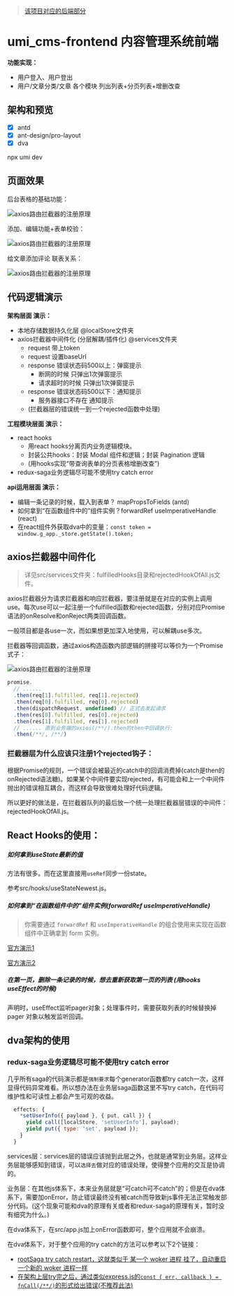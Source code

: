> [该项目对应的后端部分](https://github.com/AlexZhong22c/egg_cms-backend)

# umi_cms-frontend 内容管理系统前端

**功能实现：**

- 用户登入、用户登出
- 用户/文章分类/文章 各个模块 列出列表+分页列表+增删改查

## 架构和预览

- [x] antd
- [x] ant-design/pro-layout
- [x] dva

npx umi dev

## 页面效果

后台表格的基础功能：

![axios路由拦截器的注册原理](./README_images/umi_cms-frontend_table-basic.png)

添加、编辑功能+表单校验：

![axios路由拦截器的注册原理](./README_images/umi_cms-frontend_article-edit.png)

给文章添加评论 联表关系：

![axios路由拦截器的注册原理](./README_images/umi_cms-frontend_article-add-comment.png)

## 代码逻辑演示

**架构层面 演示：**

- 本地存储数据持久化层 @localStore文件夹
- axios拦截器中间件化 (分层解耦/插件化) @services文件夹
  - request 带上token
  - request 设置baseUrl
  - response 错误状态码500以上：弹窗提示
    - 断网的时候 只弹出1次弹窗提示
    - 请求超时的时候 只弹出1次弹窗提示
  - response 错误状态码500以下：通知提示
    - 服务器接口不存在 通知提示
  - (拦截器层的错误统一到一个rejected函数中处理)

**工程模块层面 演示：**

- react hooks
  - 用react hooks分离页内业务逻辑模块。
  - 封装公共hooks：封装 Modal 组件和逻辑；封装 Pagination 逻辑
  - (用hooks实现“带查询表单的分页表格增删改查”)
- redux-saga业务逻辑尽可能不使用try catch error

**api运用层面 演示：**

- 编辑一条记录的时候，载入到表单？ mapPropsToFields (antd)
- 如何拿到“在函数组件中的”组件实例？forwardRef useImperativeHandle (react)
- 在react组件外获取dva中的变量：`const token = window.g_app._store.getState().token;`

## axios拦截器中间件化

> 详见src/services文件夹：fulfilledHooks目录和rejectedHookOfAll.js文件。

axios拦截器分为请求拦截器和响应拦截器，要注册就是在对应的实例上调用use。每次use可以一起注册一个fulfilled函数和rejected函数，分别对应Promise语法的onResolve和onReject两类回调函数。

一般项目都是各use一次，而如果想更加深入地使用，可以解耦use多次。

拦截器等回调函数，通过axios构造函数内部逻辑的拼接可以等价为一个Promise式子：

![axios路由拦截器的注册原理](./README_images/umi_cms-frontend_axios-interceptors.png)

```js
promise.
  // ......
  .then(req[1].fulfilled, req[1].rejected)
  .then(req[0].fulfilled, req[0].rejected)
  .then(dispatchRequest, undefined) // 正式去发起请求
  .then(res[0].fulfilled, res[0].rejected)
  .then(res[1].fulfilled, res[1].rejected)
  // ...... 直到业务端的axios(/**/).then的then中回调执行:
  .then(/**/, /**/)
```

### 拦截器层为什么应该只注册1个rejected钩子：

根据Promise的规则，一个错误会被最近的catch中的回调消费掉(catch是then的onRejected语法糖)。如果某个中间件要实现rejected，有可能会和上一个中间件抛出的错误相互耦合，而这样会导致很难处理好代码逻辑。

所以更好的做法是，在拦截器队列的最后放一个统一处理拦截器层错误的中间件：rejectedHookOfAll.js。

## React Hooks的使用：

##### 如何拿到useState最新的值

方法有很多。而在这里直接用`useRef`同步一份state。

参考src/hooks/useStateNewest.js。

##### 如何拿到“在函数组件中的”组件实例(forwardRef useImperativeHandle)

> 你需要通过 `forwardRef` 和 `useImperativeHandle` 的组合使用来实现在函数组件中正确拿到 form 实例。

[官方演示1](https://ant.design/components/form-cn/#%E5%A6%82%E4%BD%95%E5%9C%A8%E5%87%BD%E6%95%B0%E7%BB%84%E4%BB%B6%E4%B8%AD%E6%8B%BF%E5%88%B0-form-%E5%AE%9E%E4%BE%8B%EF%BC%9F)

[官方演示2](https://github.com/ant-design/ant-design/pull/19937/files/e22830985c025a4979239b42e46a12dc96b32b87#diff-c228e588c2e28d43fdccf78a6045206b)

##### 在第一页，删除一条记录的时候，想去重新获取第一页的列表 (用hooks useEffect的时候)

声明时，useEffect监听pager对象；处理事件时，需要获取列表的时候替换掉 pager 对象以触发监听回调。

## dva架构的使用

### redux-saga业务逻辑尽可能不使用try catch error

几乎所有saga的代码演示都是`强制要求`每个generator函数都try catch一次，这样显得代码异常难看。所以想办法在业务层saga函数这里不写try catch，在代码可维护性和可读性上都会产生可观的收益。

```js
  effects: {
    *setUserInfo({ payload }, { put, call }) {
      yield call([localStore, 'setUserInfo'], payload);
      yield put({ type: 'set', payload });
    }
  }
```

services层：services层的错误应该抛到此层之外，也就是通常到业务层。这样业务层能够感知到错误，可以`选择去`做对应的错误处理，使得整个应用的交互是协调的。

业务层：在其他js体系下，本来业务层就是“可catch可不catch”的；但是在dva体系下，需要加onError，防止错误最终没有被catch而导致新js事件无法正常触发部分代码。(这个现象可能和dva的原理有关或者和redux-saga的原理有关，暂时没有细究为什么。)

在dva体系下，在src/app.js加上onError函数即可，整个应用就不会崩溃。

在dva体系下，对于整个应用的try catch的方法可以参考以下2个链接：

- [rootSaga try catch restart，这就类似于 某一个 woker 进程 挂了，自动重启一个新的 woker 进程一样](https://www.yuque.com/lovesueee/blog/redux-saga)
- [在架构上层try完之后，通过类似express.js的`const { err, callback } = fnCall(/**/)`的形式给出错误(不推荐此法)](https://github.com/dvajs/dva/issues/2097)
